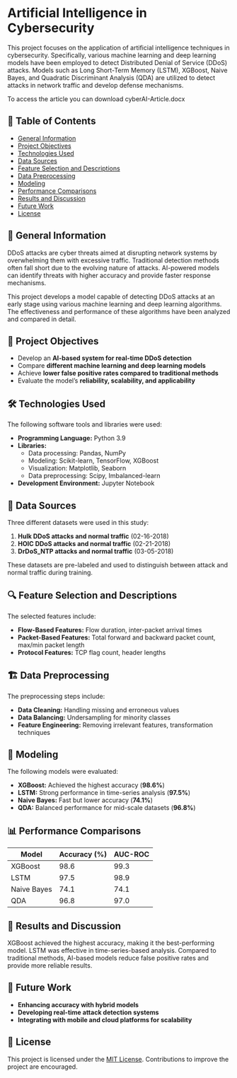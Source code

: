 # Artificial Intelligence in Cybersecurity

This project focuses on the application of artificial intelligence techniques in cybersecurity. Specifically, various machine learning and deep learning models have been employed to detect Distributed Denial of Service (DDoS) attacks. Models such as Long Short-Term Memory (LSTM), XGBoost, Naive Bayes, and Quadratic Discriminant Analysis (QDA) are utilized to detect attacks in network traffic and develop defense mechanisms.

To access the article you can download cyberAI-Article.docx

## 📌 Table of Contents
- [General Information](#general-information)
- [Project Objectives](#project-objectives)
- [Technologies Used](#technologies-used)
- [Data Sources](#data-sources)
- [Feature Selection and Descriptions](#feature-selection-and-descriptions)
- [Data Preprocessing](#data-preprocessing)
- [Modeling](#modeling)
- [Performance Comparisons](#performance-comparisons)
- [Results and Discussion](#results-and-discussion)
- [Future Work](#future-work)
- [License](#license)

## 📖 General Information
DDoS attacks are cyber threats aimed at disrupting network systems by overwhelming them with excessive traffic. Traditional detection methods often fall short due to the evolving nature of attacks. AI-powered models can identify threats with higher accuracy and provide faster response mechanisms.

This project develops a model capable of detecting DDoS attacks at an early stage using various machine learning and deep learning algorithms. The effectiveness and performance of these algorithms have been analyzed and compared in detail.

## 🎯 Project Objectives
- Develop an **AI-based system for real-time DDoS detection**
- Compare **different machine learning and deep learning models**
- Achieve **lower false positive rates compared to traditional methods**
- Evaluate the model’s **reliability, scalability, and applicability**

## 🛠️ Technologies Used
The following software tools and libraries were used:
- **Programming Language:** Python 3.9
- **Libraries:**
  - Data processing: Pandas, NumPy
  - Modeling: Scikit-learn, TensorFlow, XGBoost
  - Visualization: Matplotlib, Seaborn
  - Data preprocessing: Scipy, Imbalanced-learn
- **Development Environment:** Jupyter Notebook

## 📂 Data Sources
Three different datasets were used in this study:
1. **Hulk DDoS attacks and normal traffic** (02-16-2018)
2. **HOIC DDoS attacks and normal traffic** (02-21-2018)
3. **DrDoS_NTP attacks and normal traffic** (03-05-2018)

These datasets are pre-labeled and used to distinguish between attack and normal traffic during training.

## 🔍 Feature Selection and Descriptions
The selected features include:
- **Flow-Based Features:** Flow duration, inter-packet arrival times
- **Packet-Based Features:** Total forward and backward packet count, max/min packet length
- **Protocol Features:** TCP flag count, header lengths

## 🏗️ Data Preprocessing
The preprocessing steps include:
- **Data Cleaning:** Handling missing and erroneous values
- **Data Balancing:** Undersampling for minority classes
- **Feature Engineering:** Removing irrelevant features, transformation techniques

## 🔬 Modeling
The following models were evaluated:
- **XGBoost:** Achieved the highest accuracy (**98.6%**)
- **LSTM:** Strong performance in time-series analysis (**97.5%**)
- **Naive Bayes:** Fast but lower accuracy (**74.1%**)
- **QDA:** Balanced performance for mid-scale datasets (**96.8%**)

## 📊 Performance Comparisons
| Model | Accuracy (%) | AUC-ROC |
|--------|------------|---------|
| XGBoost | 98.6 | 99.3 |
| LSTM | 97.5 | 98.9 |
| Naive Bayes | 74.1 | 74.1 |
| QDA | 96.8 | 97.0 |

## 📌 Results and Discussion
XGBoost achieved the highest accuracy, making it the best-performing model. LSTM was effective in time-series-based analysis. Compared to traditional methods, AI-based models reduce false positive rates and provide more reliable results.

## 🚀 Future Work
- **Enhancing accuracy with hybrid models**
- **Developing real-time attack detection systems**
- **Integrating with mobile and cloud platforms for scalability**

## 📜 License
This project is licensed under the [MIT License](LICENSE). Contributions to improve the project are encouraged.
